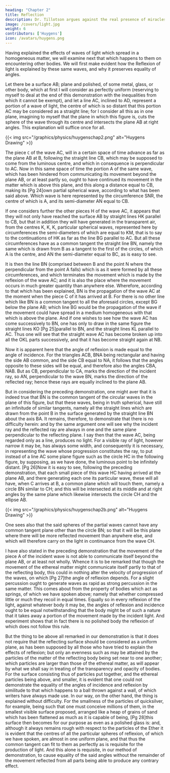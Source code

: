 ```yaml
---
heading: "Chapter 2"
title: Reflection
description: Dr. Tillotson argues against the real presence of miracles. His argument is the most concise, elegant, and strong against miracles
image: /covers/light.jpg
weight: 6
contributors: ['Huygens']
icon: /avatars/huygens.png
---
```



Having explained the effects of waves of light which spread in a homogeneous matter, we will examine next that which happens to them on encountering other bodies. We will first make evident how the Reflexion of light is explained by these same waves, and why it preserves equality of angles.


Let there be a surface AB; plane and polished, of some metal, glass, or other body, which at first I will consider as perfectly uniform (reserving to myself to deal at the end of this demonstration with the inequalities from which it cannot be exempt), and let a line AC, inclined to AD, represent a portion of a wave of light, the centre of which is so distant that this portion AC may be considered as a straight line; for I consider all this as in one plane, imagining to myself that the plane in which this figure is, cuts the sphere of the wave through its centre and intersects the plane AB at right angles. This explanation will suffice once for all.


{{< img src="/graphics/physics/huygenschap2.png" alt="Huygens Drawing" >}}

The piece `C` of the wave AC, will in a certain space of time advance as far as the plane AB at B, following the straight line CB, which may be supposed to come from the luminous centre, and which in consequence is perpendicular to AC. Now in this same space of time the portion A of the same wave, which has been hindered from communicating its movement beyond the plane AB, or at least partly so, ought to have continued its movement in the matter which is above this plane, and this along a distance equal to CB, making its [Pg 24]own partial spherical wave, according to what has been said above. Which wave is here represented by the circumference SNR, the centre of which is A, and its semi-diameter AN equal to CB.

If one considers further the other pieces H of the wave AC, it appears that they will not only have reached the surface AB by straight lines HK parallel to CB, but that in addition they will have generated in the transparent air, from the centres K, K, K, particular spherical waves, represented here by circumferences the semi-diameters of which are equal to KM, that is to say to the continuations of HK as far as the line BG parallel to AC. But all these circumferences have as a common tangent the straight line BN, namely the same which is drawn from B as a tangent to the first of the circles, of which A is the centre, and AN the semi-diameter equal to BC, as is easy to see.

It is then the line BN (comprised between B and the point N where the perpendicular from the point A falls) which is as it were formed by all these circumferences, and which terminates the movement which is made by the reflexion of the wave AC; and it is also the place where the movement occurs in much greater quantity than anywhere else. Wherefore, according to that which has been explained, BN is the propagation of the wave AC at the moment when the piece C of it has arrived at B. For there is no other line which like BN is a common tangent to all the aforesaid circles, except BG below the plane AB; which line BG would be the propagation of the wave if the movement could have spread in a medium homogeneous with that which is above the plane. And if one wishes to see how the wave AC has come successively to BN, one has only to draw in the same figure the straight lines KO [Pg 25]parallel to BN, and the straight lines KL parallel to AC. Thus one will see that the straight wave AC has become broken up into all the OKL parts successively, and that it has become straight again at NB.

Now it is apparent here that the angle of reflexion is made equal to the angle of incidence. For the triangles ACB, BNA being rectangular and having the side AB common, and the side CB equal to NA, it follows that the angles opposite to these sides will be equal, and therefore also the angles CBA, NAB. But as CB, perpendicular to CA, marks the direction of the incident ray, so AN, perpendicular to the wave BN, marks the direction of the reflected ray; hence these rays are equally inclined to the plane AB.

But in considering the preceding demonstration, one might aver that it is indeed true that BN is the common tangent of the circular waves in the plane of this figure, but that these waves, being in truth spherical, have still an infinitude of similar tangents, namely all the straight lines which are drawn from the point B in the surface generated by the straight line BN about the axis BA. It remains, therefore, to demonstrate that there is no difficulty herein: and by the same argument one will see why the incident ray and the reflected ray are always in one and the same plane perpendicular to the reflecting plane. I say then that the wave AC, being regarded only as a line, produces no light. For a visible ray of light, however narrow it may be, has always some width, and consequently it is necessary, in representing the wave whose progression constitutes the ray, to put instead of a line AC some plane figure such as the circle HC in the following figure, by supposing, as we have done, the luminous point to be infinitely distant. [Pg 26]Now it is easy to see, following the preceding demonstration, that each small piece of this wave HC having arrived at the plane AB, and there generating each one its particular wave, these will all have, when C arrives at B, a common plane which will touch them, namely a circle BN similar to CH; and this will be intersected at its middle and at right angles by the same plane which likewise intersects the circle CH and the ellipse AB.


{{< img src="/graphics/physics/huygenschap2b.png" alt="Huygens Drawing" >}}

One sees also that the said spheres of the partial waves cannot have any common tangent plane other than the circle BN; so that it will be this plane where there will be more reflected movement than anywhere else, and which will therefore carry on the light in continuance from the wave CH.

I have also stated in the preceding demonstration that the movement of the piece A of the incident wave is not able to communicate itself beyond the plane AB, or at least not wholly. Whence it is to be remarked that though the movement of the ethereal matter might communicate itself partly to that of the reflecting body, this could in nothing alter the velocity of progression of the waves, on which [Pg 27]the angle of reflexion depends. For a slight percussion ought to generate waves as rapid as strong percussion in the same matter. This comes about from the property of bodies which act as springs, of which we have spoken above; namely that whether compressed little or much they recoil in equal times. Equally so in every reflexion of the light, against whatever body it may be, the angles of reflexion and incidence ought to be equal notwithstanding that the body might be of such a nature that it takes away a portion of the movement made by the incident light. And experiment shows that in fact there is no polished body the reflexion of which does not follow this rule.

But the thing to be above all remarked in our demonstration is that it does not require that the reflecting surface should be considered as a uniform plane, as has been supposed by all those who have tried to explain the effects of reflexion; but only an evenness such as may be attained by the particles of the matter of the reflecting body being set near to one another; which particles are larger than those of the ethereal matter, as will appear by what we shall say in treating of the transparency and opacity of bodies. For the surface consisting thus of particles put together, and the ethereal particles being above, and smaller, it is evident that one could not demonstrate the equality of the angles of incidence and reflexion by similitude to that which happens to a ball thrown against a wall, of which writers have always made use. In our way, on the other hand, the thing is explained without difficulty. For the smallness of the particles of quicksilver, for example, being such that one must conceive millions of them, in the smallest visible surface proposed, arranged like a heap of grains of sand which has been flattened as much as it is capable of being, [Pg 28]this surface then becomes for our purpose as even as a polished glass is: and, although it always remains rough with respect to the particles of the Ether it is evident that the centres of all the particular spheres of reflexion, of which we have spoken, are almost in one uniform plane, and that thus the common tangent can fit to them as perfectly as is requisite for the production of light. And this alone is requisite, in our method of demonstration, to cause equality of the said angles without the remainder of the movement reflected from all parts being able to produce any contrary effect.


